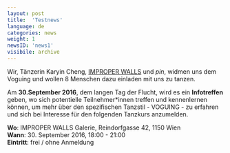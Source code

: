 ```yaml
---
layout: post
title:  'Testnews'
language: de
categories: news
weight: 1
newsID: 'news1'
visibile: archive
---
```


Wir, Tänzerin Karyin Cheng, [IMPROPER WALLS](http://www.improperwalls.com) und *pin*, widmen uns dem Voguing und wollen 8 Menschen dazu einladen mit uns zu tanzen.

Am **30.September 2016**, dem langen Tag der Flucht, wird es ein **Infotreffen** geben, wo sich potentielle Teilnehmer*innen treffen und kennenlernen können, um mehr über den spezifischen Tanzstil - VOGUING - zu erfahren und sich bei Interesse für den folgenden Tanzkurs anzumelden.

**Wo**: IMPROPER WALLS Galerie, Reindorfgasse 42, 1150 Wien  
**Wann**: 30. September 2016, 18:00 - 21:00  
**Eintritt**: frei / ohne Anmeldung  
